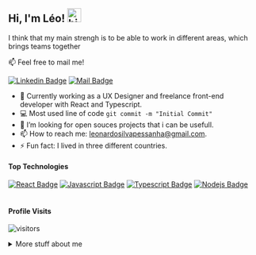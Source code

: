 ## Hi, I'm Léo! <img src="https://user-images.githubusercontent.com/1303154/88677602-1635ba80-d120-11ea-84d8-d263ba5fc3c0.gif" width="28px" alt="hi">

I think that my main strengh is to be able to work in different areas, which brings teams together

:mailbox: Feel free to mail me!

[![Linkedin Badge](https://img.shields.io/badge/-Léo-0e76a8?style=flat&labelColor=0e76a8&logo=linkedin&logoColor=white)](https://www.linkedin.com/in/leonardopessanha1990/) [![Mail Badge](https://img.shields.io/badge/-Léo-c0392b?style=flat&labelColor=c0392b&logo=gmail&logoColor=white)](mailto:leonardosilvapessanha@gmail.com)

<!-- TODO: Add last video link -->

- 🔭 Currently working as a UX Designer and freelance front-end developer with React and Typescript.
- :computer: Most used line of code `git commit -m "Initial Commit"`
- 🤔 I’m looking for open souces projects that i can be usefull.
- 📫 How to reach me: leonardosilvapessanha@gmail.com.
- ⚡ Fun fact: I lived in three different countries.

#### Top Technologies

<!-- TODO: Make technologies links takes you to repositories -->

[![React Badge](https://img.shields.io/badge/-React-61DBFB?style=for-the-badge&labelColor=black&logo=react&logoColor=61DBFB)](#) [![Javascript Badge](https://img.shields.io/badge/-Javascript-F0DB4F?style=for-the-badge&labelColor=black&logo=javascript&logoColor=F0DB4F)](#) [![Typescript Badge](https://img.shields.io/badge/-Typescript-007acc?style=for-the-badge&labelColor=black&logo=typescript&logoColor=007acc)](#) [![Nodejs Badge](https://img.shields.io/badge/-Nodejs-3C873A?style=for-the-badge&labelColor=black&logo=node.js&logoColor=3C873A)](#)
<br />
<br />
#### Profile Visits

![visitors](https://visitor-badge.glitch.me/badge?page_id=leosilvapessanha.leosilvapessanha)

<details>
<summary>
  More stuff about me
</summary>

<br >

I love work problems out, doesn't matter if it's in engineering, design or codding.

#### Github Stats

[![leosilvapessanha's github stats](https://github-readme-stats.vercel.app/api?username=leosilvapessanha&hide=contribs,prs&theme=merko)](https://github.com/anuraghazra/github-readme-stats)
